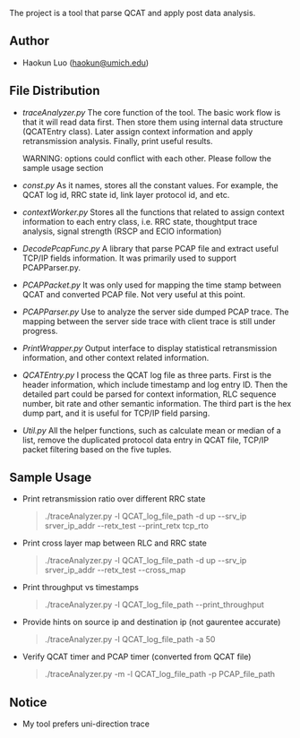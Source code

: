 The project is a tool that parse QCAT and apply post data analysis.

Author
--------------
- Haokun Luo (haokun@umich.edu)


File Distribution
--------------
- *traceAnalyzer.py*
  The core function of the tool. The basic work flow is that it will read data first.
  Then store them using internal data structure (QCATEntry class). Later assign context
  information and apply retransmission analysis. Finally, print useful results.

  WARNING: options could conflict with each other. Please follow the sample usage section

- *const.py*
  As it names, stores all the constant values. For example, the QCAT log id, RRC state id,
  link layer protocol id, and etc.

- *contextWorker.py*
  Stores all the functions that related to assign context information to each entry class, 
  i.e. RRC state, thoughtput trace analysis, signal strength (RSCP and ECIO information)

- *DecodePcapFunc.py*
  A library that parse PCAP file and extract useful TCP/IP fields information.
  It was primarily used to support PCAPParser.py.

- *PCAPPacket.py*
  It was only used for mapping the time stamp between QCAT and converted PCAP file.
  Not very useful at this point.

- *PCAPParser.py*
  Use to analyze the server side dumped PCAP trace. The mapping between the server side
  trace with client trace is still under progress.

- *PrintWrapper.py*
  Output interface to display statistical retransmission information, and other context 
  related information.

- *QCATEntry.py*
  I process the QCAT log file as three parts. First is the header information,
  which include timestamp and log entry ID. Then the detailed part could be parsed
  for context information, RLC sequence number, bit rate and other semantic information.
  The third part is the hex dump part, and it is useful for TCP/IP field parsing.

- *Util.py*
  All the helper functions, such as calculate mean or median of a list, remove
  the duplicated protocol data entry in QCAT file, TCP/IP packet filtering based
  on the five tuples. 


Sample Usage
--------------
- Print retransmission ratio over different RRC state
  > ./traceAnalyzer.py -l QCAT_log_file_path -d up --srv_ip srver_ip_addr --retx_test --print_retx tcp_rto 

- Print cross layer map between RLC and RRC state
  > ./traceAnalyzer.py -l QCAT_log_file_path -d up --srv_ip srver_ip_addr --retx_test --cross_map

- Print throughput vs timestamps
  > ./traceAnalyzer.py -l QCAT_log_file_path --print_throughput

- Provide hints on source ip and destination ip (not gaurentee accurate)
  > ./traceAnalyzer.py -l QCAT_log_file_path -a 50
    
- Verify QCAT timer and PCAP timer (converted from QCAT file)
  > ./traceAnalyzer.py -m -l QCAT_log_file_path -p PCAP_file_path


Notice
--------------
- My tool prefers uni-direction trace



   
